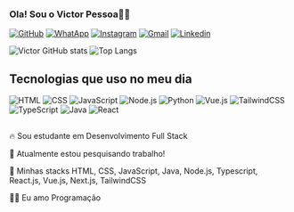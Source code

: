 ### Ola! Sou o Victor Pessoa🖐🏽

[![GitHub](https://img.shields.io/badge/GitHub-100000?style=for-the-badge&logo=github&logoColor=white)](https://github.com/VictorPFe)
[![WhatApp](https://img.shields.io/badge/WhatsApp-25D366?style=for-the-badge&logo=whatsapp&logoColor=white)](https://wa.me/+5571992989634)
[![Instagram](https://img.shields.io/badge/Instagram-E4405F?style=for-the-badge&logo=instagram&logoColor=white)](https://www.instagram.com/_jovemdev/)
[![Gmail](https://img.shields.io/badge/Gmail-D14836?style=for-the-badge&logo=gmail&logoColor=white)](mailto:victorpessoa462@gmail.com)
[![Linkedin](https://img.shields.io/badge/LinkedIn-0077B5?style=for-the-badge&logo=linkedin&logoColor=white)](https://www.linkedin.com/in/victor-pessoa-59535725a/)

![Victor GitHub stats](https://github-readme-stats.vercel.app/api?username=VictorPFe&show_icons=true&theme=dark)
![Top Langs](https://github-readme-stats.vercel.app/api/top-langs/?username=VictorPFe&layout=compact&show_icons=true&theme=dark)

## Tecnologias que uso no meu dia

![HTML](https://img.shields.io/badge/HTML5-E34F26?style=for-the-badge&logo=html5&logoColor=white)
![CSS](https://img.shields.io/badge/CSS3-1572B6?style=for-the-badge&logo=css3&logoColor=white)
![JavaScript](    https://img.shields.io/badge/JavaScript-F7DF1E?style=for-the-badge&logo=javascript&logoColor=black)
![Node.js](https://img.shields.io/badge/Node.js-43853D?style=for-the-badge&logo=node.js&logoColor=white)
![Python](https://img.shields.io/badge/Python-14354C?style=for-the-badge&logo=python&logoColor=white)
![Vue.js](https://img.shields.io/badge/Vue.js-35495E?style=for-the-badge&logo=vue.js&logoColor=4FC08D)
![TailwindCSS](https://img.shields.io/badge/TailwindCSS-06B6D4?style=for-the-badge&logo=tailwindcss&logoColor=white)
![TypeScript](https://img.shields.io/badge/TypeScript-3178C6?style=for-the-badge&logo=typescript&logoColor=white)
![Java](https://img.shields.io/badge/Java-ED8B00?style=for-the-badge&logo=java&logoColor=white)
![React](https://img.shields.io/badge/React-20232A?style=for-the-badge&logo=react&logoColor=61DAFB)

##

🔥 Sou estudante em Desenvolvimento Full Stack

🔭 Atualmente estou pesquisando trabalho!

💬 Minhas stacks HTML, CSS, JavaScript, Java, Node.js, Typescript, React.js, Vue.js, Next.js, TailwindCSS

👨‍💻 Eu amo Programação

